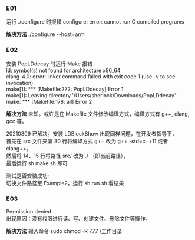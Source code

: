 ### E01
运行 ./configure 时报错 
configure: error: cannot run C compiled programs

**解决方法** ./configure --host=arm

### E02 
安装 PopLDdecay 时运行 Make 报错<br>
ld: symbol(s) not found for architecture x86_64<br>
clang-4.0: error: linker command failed with exit code 1 (use -v to see invocation)<br>
make[1]: *** [Makefile:272: PopLDdecay] Error 1<br>
make[1]: Leaving directory '/Users/sherlock/Downloads/PopLDdecay'<br>
make: *** [Makefile:178: all] Error 2<br>

**解决方法** 
未知。或许是在 Makefile 文件修改编译方式，编译方式有 g++, clang, gcc 等。<br>

20210809 已解决。安装 LDBlockShow 出现同样问题，在开发者指导下，<br>
首先在 src 文件夹第 30 行将编译方式 g++ 改为 g++ -std=c++11 或者 clang++，<br>
然后将 14、15 行将路径 src/ 改为 ./ （即当前路径），<br>
最后运行 sh make.sh 即可<br>

测试是否安装成功:<br>
切换文件路径至 Example2，运行 sh run.sh 看结果<br>



### E03
Permission denied<br>
出现原因：没有权限进行读、写、创建文件、删除文件等操作。<br>

**解决方法** 输入命令 sudo chmod -R 777 /工作目录

